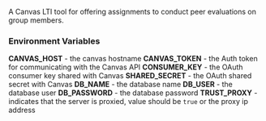 A Canvas LTI tool for offering assignments to conduct peer evaluations on group members.

### Environment Variables
**CANVAS_HOST** - the canvas hostname 
**CANVAS_TOKEN** - the Auth token for communicating with the Canvas API
**CONSUMER_KEY** - the OAuth consumer key shared with Canvas
**SHARED_SECRET** - the OAuth shared secret with Canvas
**DB_NAME** - the database name
**DB_USER** - the database user 
**DB_PASSWORD** - the database password
**TRUST_PROXY** - indicates that the server is proxied, value should be `true` or the proxy ip address